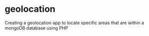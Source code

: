 geolocation
===========

Creating a geolocation app to locate specific areas that are within a mongoDB database 
using PHP 
